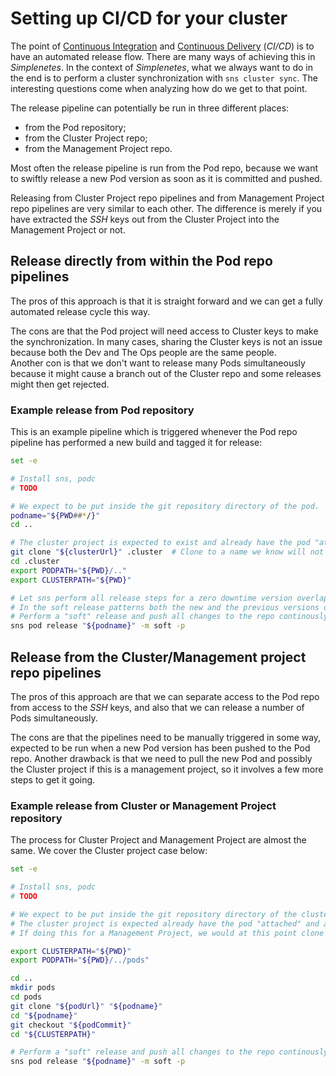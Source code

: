 # Setting up CI/CD for your cluster

The point of [Continuous Integration](https://en.wikipedia.org/wiki/Continuous_integration) and [Continuous Delivery](https://en.wikipedia.org/wiki/Continuous_delivery) (_CI/CD_) is to have an automated release flow. There are many ways of achieving this in _Simplenetes_. In the context of _Simplenetes_, what we always want to do in the end is to perform a cluster synchronization with `sns cluster sync`. The interesting questions come when analyzing how do we get to that point.

The release pipeline can potentially be run in three different places:  

-  from the Pod repository;
-  from the Cluster Project repo;
-  from the Management Project repo.

Most often the release pipeline is run from the Pod repo, because we want to swiftly release a new Pod version as soon as it is committed and pushed.

Releasing from Cluster Project repo pipelines and from Management Project repo pipelines are very similar to each other. The difference is merely if you have extracted the _SSH_ keys out from the Cluster Project into the Management Project or not.

## Release directly from within the Pod repo pipelines
The pros of this approach is that it is straight forward and we can get a fully automated release cycle this way.

The cons are that the Pod project will need access to Cluster keys to make the synchronization. In many cases, sharing the Cluster keys is not an issue because both the Dev and The Ops people are the same people.  
Another con is that we don't want to release many Pods simultaneously because it might cause a branch out of the Cluster repo and some releases might then get rejected.

### Example release from Pod repository
This is an example pipeline which is triggered whenever the Pod repo pipeline has performed a new build and tagged it for release:  
```sh
set -e

# Install sns, podc
# TODO

# We expect to be put inside the git repository directory of the pod.
podname="${PWD##*/}"
cd ..

# The cluster project is expected to exist and already have the pod "attached" and any configs imported already.
git clone "${clusterUrl}" .cluster  # Clone to a name we know will not clash with any pod name, hence the dot.
cd .cluster
export PODPATH="${PWD}/.."
export CLUSTERPATH="${PWD}"

# Let sns perform all release steps for a zero downtime version overlapping release.
# In the soft release patterns both the new and the previous versions of the pod are running simultanously as the ingress switches over the traffic to the new release and the removes the previous release(s).
# Perform a "soft" release and push all changes to the repo continously.
sns pod release "${podname}" -m soft -p
```

## Release from the Cluster/Management project repo pipelines
The pros of this approach are that we can separate access to the Pod repo from access to the _SSH_ keys, and also that we can release a number of Pods simultaneously.

The cons are that the pipelines need to be manually triggered in some way, expected to be run when a new Pod version has been pushed to the Pod repo.
Another drawback is that we need to pull the new Pod and possibly the Cluster project if this is a management project, so it involves a few more steps to get it going.

### Example release from Cluster or Management Project repository
The process for Cluster Project and Management Project are almost the same. We cover the Cluster project case below:  
```sh
set -e

# Install sns, podc
# TODO

# We expect to be put inside the git repository directory of the cluster project.
# The cluster project is expected already have the pod "attached" and any configs imported already.
# If doing this for a Management Project, we would at this point clone the cluster project.

export CLUSTERPATH="${PWD}"
export PODPATH="${PWD}/../pods"

cd ..
mkdir pods
cd pods
git clone "${podUrl}" "${podname}"
cd "${podname}"
git checkout "${podCommit}"
cd "${CLUSTERPATH}"

# Perform a "soft" release and push all changes to the repo continously.
sns pod release "${podname}" -m soft -p
```
